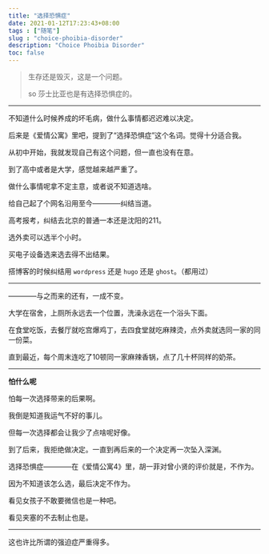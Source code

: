```yaml
---
title: "选择恐惧症"
date: 2021-01-12T17:23:43+08:00
tags : ["随笔"]
slug : "choice-phoibia-disorder"
description: "Choice Phoibia Disorder"
toc: false
---
```


> 生存还是毁灭，这是一个问题。
>
> so 莎士比亚也是有选择恐惧症的。

----

不知道什么时候养成的坏毛病，做什么事情都迟迟难以决定。

后来是《爱情公寓》里吧，提到了“选择恐惧症”这个名词。觉得十分适合我。

从初中开始，我就发现自己有这个问题，但一直也没有在意。

到了高中或者是大学，感觉越来越严重了。

做什么事情呢拿不定主意，或者说不知道选啥。

给自己起了个网名沿用至今————纠结当道。

高考报考，纠结去北京的普通一本还是沈阳的211。

选外卖可以选半个小时。

买电子设备选来选去得不出结果。

搭博客的时候纠结用 `wordpress` 还是 `hugo` 还是 `ghost`。（都用过）

----

————与之而来的还有，一成不变。

大学在宿舍，上厕所永远去一个位置，洗澡永远在一个浴头下面。

在食堂吃饭，去餐厅就吃宫爆鸡丁，去四食堂就吃麻辣烫，点外卖就选同一家的同一份菜。

直到最近，每个周末连吃了10顿同一家麻辣香锅，点了几十杯同样的奶茶。

----


**怕什么呢**

怕每一次选择带来的后果啊。

我倒是知道我运气不好的事儿。

但每一次选择都会让我少了点啥呢好像。

到了后来，我拒绝做决定。一直到再后来的一个决定再一次坠入深渊。

选择恐惧症————在《爱情公寓4》里，胡一菲对曾小贤的评价就是，不作为。

因为不知道该怎么选，最后决定不作为。

看见女孩子不敢要微信也是一种吧。

看见夹塞的不去制止也是。

----

这也许比所谓的强迫症严重得多。